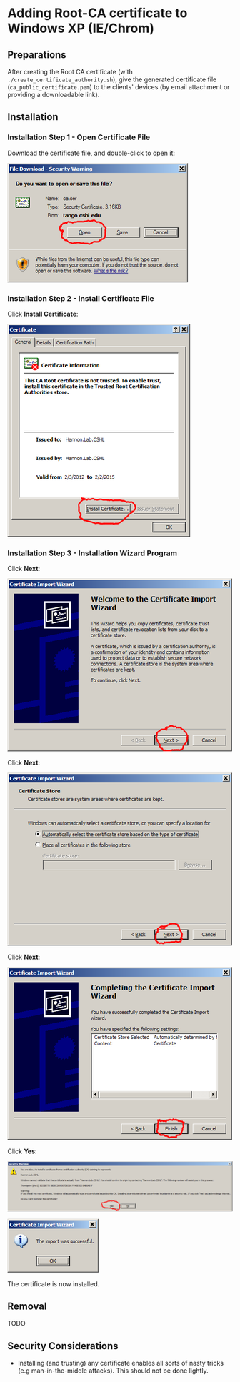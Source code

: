 # Adding Root-CA certificate to Windows XP (IE/Chrom)

## Preparations

After creating the Root CA certificate (with `./create_certificate_authority.sh`),
give the generated certificate file (`ca_public_certificate.pem`) to the clients' devices
(by email attachment or providing a downloadable link).

## Installation

### Installation Step 1 - Open Certificate File

Download the certificate file, and double-click to open it:

![](images/05_IE_download_certificate.png)

### Installation Step 2 - Install Certificate File

Click **Install Certificate**:

![](images/06_Windows_install_certificate.png)

### Installation Step 3 - Installation Wizard Program

Click **Next**:

![](images/07_windows_install_certificate.png)

Click **Next**:

![](images/08_windows_install.png)

Click **Next**:

![](images/09_windows_install.png)

Click **Yes**:

![](images/10_windows_install.png)




![](images/11_windows_install.png)

The certificate is now installed.



## Removal

TODO

## Security Considerations

* Installing (and trusting) any certificate enables all sorts of nasty tricks (e.g man-in-the-middle attacks). This should not be done lightly.
